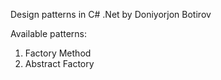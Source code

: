 Design patterns in C# .Net by Doniyorjon Botirov

Available patterns:

1. Factory Method
2. Abstract Factory
